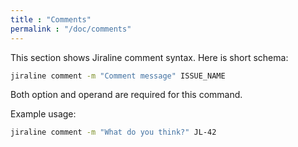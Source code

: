 ```yaml
---
title : "Comments"
permalink : "/doc/comments"
---
```


This section shows Jiraline comment syntax.
Here is short schema:

```bash
jiraline comment -m "Comment message" ISSUE_NAME
```

Both option and operand are required for this command.

Example usage:

```bash
jiraline comment -m "What do you think?" JL-42
```
